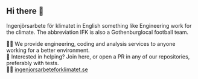 ## Hi there 👋

Ingenjörsarbete för klimatet in English something like Engineering work for the climate.
The abbreviation IFK is also a Gothenburglocal football team.

🙋‍♀️ We provide engineering, coding and analysis services to anyone working for a better environment.<br/>
🌈 Interested in helping? Join here, or open a PR in any of our repositories, preferably with tests.<br/>
👩‍💻 [ingenjorsarbeteforklimatet.se](https://www.ingenjorsarbeteforklimatet.se/)
